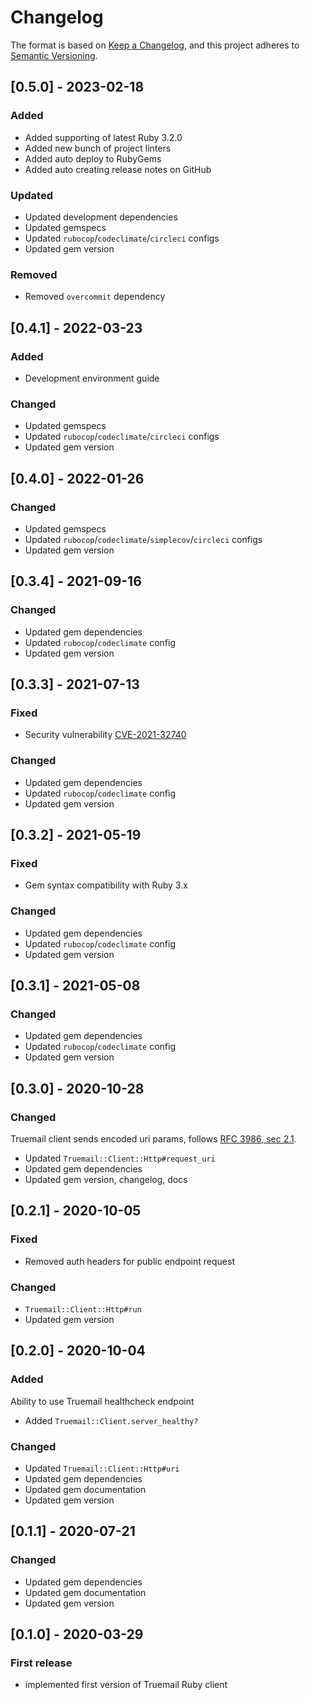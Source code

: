 # Changelog

The format is based on [Keep a Changelog](https://keepachangelog.com/en/1.0.0/), and this project adheres to [Semantic Versioning](https://semver.org/spec/v2.0.0.html).

## [0.5.0] - 2023-02-18

### Added

- Added supporting of latest Ruby 3.2.0
- Added new bunch of project linters
- Added auto deploy to RubyGems
- Added auto creating release notes on GitHub

### Updated

- Updated development dependencies
- Updated gemspecs
- Updated `rubocop`/`codeclimate`/`circleci` configs
- Updated gem version

### Removed

- Removed `overcommit` dependency

## [0.4.1] - 2022-03-23

### Added

- Development environment guide

### Changed

- Updated gemspecs
- Updated `rubocop`/`codeclimate`/`circleci` configs
- Updated gem version

## [0.4.0] - 2022-01-26

### Changed

- Updated gemspecs
- Updated `rubocop`/`codeclimate`/`simplecov`/`circleci` configs
- Updated gem version

## [0.3.4] - 2021-09-16

### Changed

- Updated gem dependencies
- Updated `rubocop`/`codeclimate` config
- Updated gem version

## [0.3.3] - 2021-07-13

### Fixed

- Security vulnerability [CVE-2021-32740](https://github.com/advisories/GHSA-jxhc-q857-3j6g)

### Changed

- Updated gem dependencies
- Updated `rubocop`/`codeclimate` config
- Updated gem version

## [0.3.2] - 2021-05-19

### Fixed

- Gem syntax compatibility with Ruby 3.x

### Changed

- Updated gem dependencies
- Updated `rubocop`/`codeclimate` config
- Updated gem version

## [0.3.1] - 2021-05-08

### Changed

- Updated gem dependencies
- Updated `rubocop`/`codeclimate` config
- Updated gem version

## [0.3.0] - 2020-10-28

### Changed

Truemail client sends encoded uri params, follows [RFC 3986, sec 2.1](https://tools.ietf.org/html/rfc3986#section-2.1).

- Updated `Truemail::Client::Http#request_uri`
- Updated gem dependencies
- Updated gem version, changelog, docs

## [0.2.1] - 2020-10-05

### Fixed

- Removed auth headers for public endpoint request

### Changed

- `Truemail::Client::Http#run`
- Updated gem version

## [0.2.0] - 2020-10-04

### Added

Ability to use Truemail healthcheck endpoint

- Added `Truemail::Client.server_healthy?`

### Changed

- Updated `Truemail::Client::Http#uri`
- Updated gem dependencies
- Updated gem documentation
- Updated gem version

## [0.1.1] - 2020-07-21

### Changed

- Updated gem dependencies
- Updated gem documentation
- Updated gem version

## [0.1.0] - 2020-03-29

### First release

- implemented first version of Truemail Ruby client
